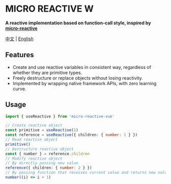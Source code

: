 # MICRO REACTIVE W

**A reactive implementation based on function-call style, inspired by [micro-reactive](https://github.com/wulongshe/micro-reactive)**

[中文](/README.md) | [English](/README_EN.md)

## Features

- Create and use reactive variables in consistent way, regardless of whether they are primitive types.
- Freely destructure or replace objects without losing reactivity.
- Implemented by wrapping native framework APIs, with zero learning curve.

## Usage

```ts
import { useReactive } from 'micro-reactive-vue'

// Create reactive object
const primitive = useReactive(1)
const reference = useReactive({ children: { number: 1 } })
// Read reactive object
primitive()
// Destructure reactive object
const { number } = reference.children
// Modify reactive object
// By directly passing new value
reference({ children: { number: 2 } })
// By passing function that receives current value and returns new value
number((i) => i + 1)
```
